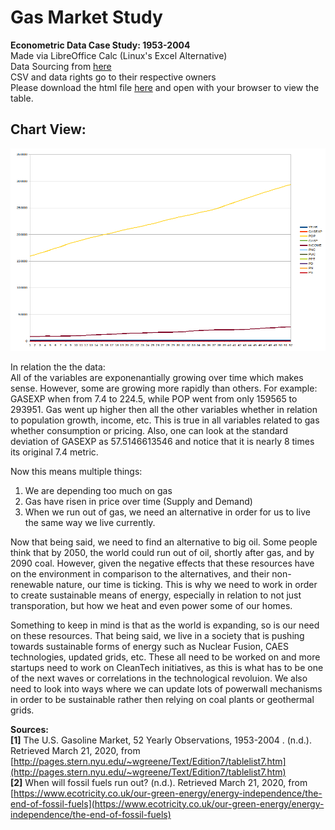 # Gas Market Study
**Econometric Data Case Study: 1953-2004**  
Made via LibreOffice Calc (Linux's Excel Alternative)  
Data Sourcing from [here](http://pages.stern.nyu.edu/~wgreene/Text/Edition7/tablelist7.htm)  
CSV and data rights go to their respective owners  
Please download the html file [here](https://github.com/Mentors4EDU/Gas-Market-Study/blob/master/TableF2-2.html) and open with your browser to view the table.

## Chart View:
![N|BIGSTUDYPNG](https://raw.githubusercontent.com/Mentors4EDU/Gas-Market-Study/master/BigStudyPNG.png?token=AC7MIJK4UTATPNUZYSCV6S26O3HDQ)

In relation the the data:  
All of the variables are exponenantially growing over time which makes sense. However, some are growing more rapidly than others. For example: GASEXP when from 7.4 to 224.5, while POP went from only 159565 to 293951. Gas went up higher then all the other variables whether in relation to population growth, income, etc. This is true in all variables related to gas whether consumption or pricing. Also, one can look at the standard deviation of GASEXP as 57.5146613546 and notice that it is nearly 8 times its original 7.4 metric.

Now this means multiple things:
1. We are depending too much on gas
2. Gas have risen in price over time (Supply and Demand)
3. When we run out of gas, we need an alternative in order for us to live the same way we live currently.

Now that being said, we need to find an alternative to big oil. Some people think that by 2050, the world could run out of oil, shortly after gas, and by 2090 coal. However, given the negative effects that these resources have on the environment in comparison to the alternatives, and their non-renewable nature, our time is ticking. This is why we need to work in order to create sustainable means of energy, especially in relation to not just transporation, but how we heat and even power some of our homes.

Something to keep in mind is that as the world is expanding, so is our need on these resources. That being said, we live in a society that is pushing towards sustainable forms of energy such as Nuclear Fusion, CAES technologies, updated grids, etc. These all need to be worked on and more startups need to work on CleanTech initiatives, as this is what has to be one of the next waves or correlations in the technological revoluion. We also need to look into ways where we can update lots of powerwall mechanisms in order to be sustainable rather then relying on coal plants or geothermal grids.

**Sources:**  
**[1]** The U.S. Gasoline Market, 52 Yearly Observations, 1953-2004 . (n.d.). Retrieved March 21, 2020, from [http://pages.stern.nyu.edu/~wgreene/Text/Edition7/tablelist7.htm](http://pages.stern.nyu.edu/~wgreene/Text/Edition7/tablelist7.htm)  
**[2]** When will fossil fuels run out? (n.d.). Retrieved March 21, 2020, from [https://www.ecotricity.co.uk/our-green-energy/energy-independence/the-end-of-fossil-fuels](https://www.ecotricity.co.uk/our-green-energy/energy-independence/the-end-of-fossil-fuels)

